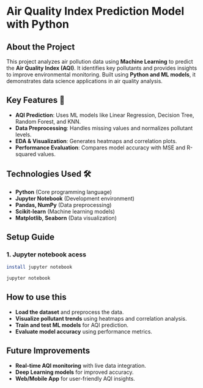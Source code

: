 # Air Quality Index Prediction Model with Python

## About the Project
This project analyzes air pollution data using **Machine Learning** to predict the **Air Quality Index (AQI)**. It identifies key pollutants and provides insights to improve environmental monitoring. Built using **Python and ML models**, it demonstrates data science applications in air quality analysis.

##  Key Features 🚀
- **AQI Prediction**: Uses ML models like Linear Regression, Decision Tree, Random Forest, and KNN.
- **Data Preprocessing**: Handles missing values and normalizes pollutant levels.
- **EDA & Visualization**: Generates heatmaps and correlation plots.
- **Performance Evaluation**: Compares model accuracy with MSE and R-squared values.

##  Technologies Used 🛠
- **Python** (Core programming language)
- **Jupyter Notebook** (Development environment)
- **Pandas, NumPy** (Data preprocessing)
- **Scikit-learn** (Machine learning models)
- **Matplotlib, Seaborn** (Data visualization)

##  Setup Guide

### 1. Jupyter notebook acess
```bash
install jupyter notebook
```
```bash
jupyter notebook
```

##  How to use this
- **Load the dataset** and preprocess the data.
- **Visualize pollutant trends** using heatmaps and correlation analysis.
- **Train and test ML models** for AQI prediction.
- **Evaluate model accuracy** using performance metrics.

##  Future Improvements
- **Real-time AQI monitoring** with live data integration.
- **Deep Learning models** for improved accuracy.
- **Web/Mobile App** for user-friendly AQI insights.
